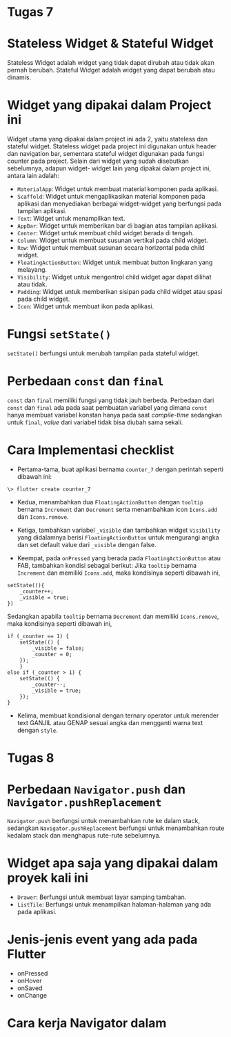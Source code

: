# Tugas 7
# Stateless Widget & Stateful Widget
Stateless Widget adalah widget yang tidak dapat dirubah atau tidak akan pernah berubah.
Stateful Widget adalah widget yang dapat berubah atau dinamis.
# Widget yang dipakai dalam Project ini
Widget utama yang dipakai dalam project ini ada 2, yaitu stateless dan stateful widget. Stateless widget
pada project ini digunakan untuk header dan navigation bar, sementara stateful widget digunakan
pada fungsi counter pada project. Selain dari widget yang sudah disebutkan sebelumnya, adapun widget-
widget lain yang dipakai dalam project ini, antara lain adalah:

- `MaterialApp`: Widget untuk membuat material komponen pada aplikasi.
- `Scaffold`: Widget untuk mengaplikasikan material komponen pada aplikasi dan menyediakan berbagai widget-widget yang berfungsi pada tampilan aplikasi.
- `Text`: Widget untuk menampilkan text.
- `AppBar`: Widget untuk memberikan bar di bagian atas tampilan aplikasi.
- `Center`: Widget untuk membuat child widget berada di tengah.
- `Column`: Widget untuk membuat susunan vertikal pada child widget.
- `Row`: Widget untuk membuat susunan secara horizontal pada child widget.
- `FloatingActionButton`: Widget untuk membuat button lingkaran yang melayang.
- `Visibility`: Widget untuk mengontrol child widget agar dapat dilihat atau tidak.
- `Padding`: Widget untuk memberikan sisipan pada child widget atau spasi pada child widget.
- `Icon`: Widget untuk membuat ikon pada aplikasi.
# Fungsi `setState()`
`setState()` berfungsi untuk merubah tampilan pada stateful widget.
# Perbedaan `const` dan `final`
`const` dan `final` memiliki fungsi yang tidak jauh berbeda. Perbedaan dari `const` dan `final` ada
pada saat pembuatan variabel yang dimana `const` hanya membuat variabel konstan hanya 
pada saat _compile-time_ sedangkan untuk `final`, _value_ dari variabel tidak bisa diubah sama sekali. 
# Cara Implementasi checklist
- Pertama-tama, buat aplikasi bernama `counter_7` dengan perintah seperti dibawah ini:
```
\> flutter create counter_7
```
- Kedua, menambahkan dua `FloatingActionButton` dengan  `tooltip` bernama `Increment` dan `Decrement` serta menambahkan icon `Icons.add` dan `Icons.remove`.

- Ketiga, tambahkan variabel `_visible` dan tambahkan widget `Visibility` yang didalamnya berisi `FloatingActionButton` untuk mengurangi angka dan set default value dari `_visible` dengan false.

- Keempat, pada `onPressed` yang berada pada `FloatingActionButton` atau FAB, tambahkan kondisi sebagai berikut:
Jika `tooltip` bernama `Increment` dan memiliki `Icons.add`, maka kondisinya seperti dibawah ini,
```
setState((){
    _counter++;
    _visible = true;
})
```
Sedangkan apabila `tooltip` bernama `Decrement` dan memiliki `Icons.remove`, maka kondisinya seperti dibawah ini,
```
if (_counter == 1) {
    setState(() {
        _visible = false;
        _counter = 0;
    });
    }
else if (_counter > 1) {
    setState(() {
        _counter--;
        _visible = true;
    });
}
```
- Kelima, membuat kondisional dengan ternary operator untuk merender text GANJIL atau GENAP sesuai angka dan mengganti warna text dengan `style`.

# Tugas 8

# Perbedaan `Navigator.push` dan `Navigator.pushReplacement`
`Navigator.push` berfungsi untuk menambahkan rute ke dalam stack, sedangkan `Navigator.pushReplacement` berfungsi untuk menambahkan route kedalam stack dan menghapus rute-rute sebelumnya.

# Widget apa saja yang dipakai dalam proyek kali ini
- `Drawer`: Berfungsi untuk membuat layar samping tambahan.
- `ListTile`: Berfungsi untuk menampilkan halaman-halaman yang ada pada aplikasi.

# Jenis-jenis event yang ada pada Flutter
- onPressed
- onHover
- onSaved
- onChange

# Cara kerja Navigator dalam 